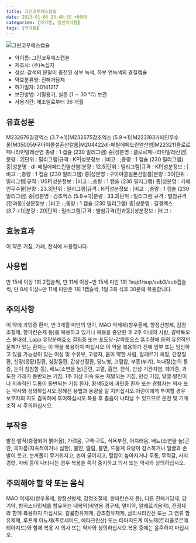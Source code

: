 ```yaml
---
title: 그린코푸에스캡슐
date: 2023-01-06 23:40:35 +0800
categories: [의약품, 일반의약품]
tags: [의약품]
---
```

![그린코푸에스캡슐](https://nedrug.mfds.go.kr/pbp/cmn/itemImageDownload/151369804406000008)

- 약이름: 그린코푸에스캡슐
- 제조사: (주)녹십자
- 성상: 갈색의 분말이 충전된 상부 녹색, 하부 연녹색의 경질캡슐
- 약효분류명: 진해거담제
- 허가일자: 20141217
- 보관방법: 기밀용기, 실온 (1 ∼ 30 ℃) 보관
- 사용기간: 제조일로부터 36 개월
## 유효성분
M232676길경엑스 (3.7→1)|M232675감초엑스 (5.9→1)|M223183카페인무수물|M050059구아야콜설폰산칼륨|M204422dl-메틸에페드린염산염|M223211클로르페니라민말레산염
총량 : 1 캡슐 (230 밀리그램) 중|성분명 : 클로르페니라민말레산염|분량 : 2|단위 : 밀리그램|규격 : KP|성분정보 : |비고 : ;총량 : 1 캡슐 (230 밀리그램) 중|성분명 : dl-메틸에페드린염산염|분량 : 12.5|단위 : 밀리그램|규격 : KP|성분정보 : |비고 : ;총량 : 1 캡슐 (230 밀리그램) 중|성분명 : 구아야콜설폰산칼륨|분량 : 30|단위 : 밀리그램|규격 : USP|성분정보 : |비고 : ;총량 : 1 캡슐 (230 밀리그램) 중|성분명 : 카페인무수물|분량 : 23.3|단위 : 밀리그램|규격 : KP|성분정보 : |비고 : ;총량 : 1 캡슐 (230 밀리그램) 중|성분명 : 감초엑스 (5.9→1)|분량 : 33.3|단위 : 밀리그램|규격 : 별첨규격(전과동)|성분정보 : |비고 : ;총량 : 1 캡슐 (230 밀리그램) 중|성분명 : 길경엑스 (3.7→1)|분량 : 20|단위 : 밀리그램|규격 : 별첨규격(전과동)|성분정보 : |비고 :
## 효능효과
이 약은 기침, 가래, 천식에 사용합니다.
## 사용법
만 15세 이상 1회 2캡슐씩, 만 11세 이상~만 15세 미만 1회 1sup1/sup/sub3/sub캡슐씩, 만 8세 이상~만 11세 미만은 1회 1캡슐씩, 1일 3회 식후 30분에 복용합니다.
## 주의사항
이 약에 과민증 환자, 만 3개월 미만의 영아, MAO 억제제(항우울제, 항정신병제, 감정조절제, 항파킨슨제 등)를 복용하고 있거나 복용을 중단한 후 2주 이내의 사람, 갈락토오스 불내성, Lapp 유당분해효소 결핍증 또는 포도당-갈락토오스 흡수장애 등의 유전적인 문제가 있는 환자는 이 약을 복용하지 마십시오.이 약을 복용하기 전에 임부 또는 임신하고 있을 가능성이 있는 여성 및 수유부, 고령자, 몸이 약한 사람, 알레르기 체질, 간장질환, 신장(콩팥)질환, 심장질환, 갑상선질환, 당뇨병, 고혈압, 부종(부기), 녹내장(눈의 통증, 눈이 침침함 등), 배뇨(소변을 눔)곤란, 고열, 흡연, 천식, 만성 기관지염, 폐기종, 과도한 가래가 동반되는 기침, 1주 이상 지속 또는 재발되는 기침, 만성 기침, 발열·발진이나 지속적인 두통이 동반되는 기침 환자, 황색5호에 과민증 환자 또는 경험자는 의사 또는 약사와 상의하십시오.정해진 용법과 용량을 잘 지키십시오.어린이에게 투여할 경우 보호자의 지도 감독하에 투여하십시오.복용 후 졸음이 나타날 수 있으므로 운전 및 기계조작 시 주의하십시오.
## 부작용
발진·발적(충혈되어 붉어짐), 가려움, 구역·구토, 식욕부진, 어지러움, 배뇨(소변을 눔)곤란, 목마름(지속적이거나 심한), 불안, 떨림, 불면, 드물게 요량이 감소하거나 얼굴과 손발이 붓고, 눈꺼풀이 무거워지고, 손이 굳어지고, 혈압이 높아지거나 두통, 무력감, 사지경련, 마비 등이 나타나는 경우 복용을 즉각 중지하고 의사 또는 약사와 상의하십시오.
## 주의해야 할 약 또는 음식
MAO 억제제(항우울제, 항정신병제, 감정조절제, 항파킨슨제 등), 다른 진해거담제, 감기약, 항히스타민제를 함유하는 내복약(비염용 경구제, 멀미약, 알레르기용약), 진정제와 함께 복용하지 마십시오. 칼륨함유제제, 감초함유제제, 글리시리진산 또는 그 염류 함유제제, 루프계 이뇨제(푸로세미드, 에타크린산) 또는 티아지드계 이뇨제(트리클로르메티아지드)와 함께 복용 시 의사 또는 약사와 상의하십시오.복용 중에는 음주하지 마십시오.
